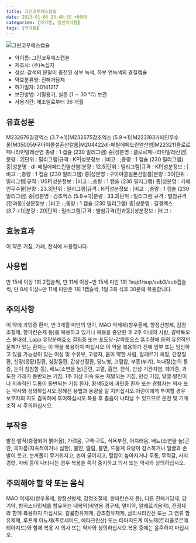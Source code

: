 ```yaml
---
title: 그린코푸에스캡슐
date: 2023-01-06 23:40:35 +0800
categories: [의약품, 일반의약품]
tags: [의약품]
---
```

![그린코푸에스캡슐](https://nedrug.mfds.go.kr/pbp/cmn/itemImageDownload/151369804406000008)

- 약이름: 그린코푸에스캡슐
- 제조사: (주)녹십자
- 성상: 갈색의 분말이 충전된 상부 녹색, 하부 연녹색의 경질캡슐
- 약효분류명: 진해거담제
- 허가일자: 20141217
- 보관방법: 기밀용기, 실온 (1 ∼ 30 ℃) 보관
- 사용기간: 제조일로부터 36 개월
## 유효성분
M232676길경엑스 (3.7→1)|M232675감초엑스 (5.9→1)|M223183카페인무수물|M050059구아야콜설폰산칼륨|M204422dl-메틸에페드린염산염|M223211클로르페니라민말레산염
총량 : 1 캡슐 (230 밀리그램) 중|성분명 : 클로르페니라민말레산염|분량 : 2|단위 : 밀리그램|규격 : KP|성분정보 : |비고 : ;총량 : 1 캡슐 (230 밀리그램) 중|성분명 : dl-메틸에페드린염산염|분량 : 12.5|단위 : 밀리그램|규격 : KP|성분정보 : |비고 : ;총량 : 1 캡슐 (230 밀리그램) 중|성분명 : 구아야콜설폰산칼륨|분량 : 30|단위 : 밀리그램|규격 : USP|성분정보 : |비고 : ;총량 : 1 캡슐 (230 밀리그램) 중|성분명 : 카페인무수물|분량 : 23.3|단위 : 밀리그램|규격 : KP|성분정보 : |비고 : ;총량 : 1 캡슐 (230 밀리그램) 중|성분명 : 감초엑스 (5.9→1)|분량 : 33.3|단위 : 밀리그램|규격 : 별첨규격(전과동)|성분정보 : |비고 : ;총량 : 1 캡슐 (230 밀리그램) 중|성분명 : 길경엑스 (3.7→1)|분량 : 20|단위 : 밀리그램|규격 : 별첨규격(전과동)|성분정보 : |비고 :
## 효능효과
이 약은 기침, 가래, 천식에 사용합니다.
## 사용법
만 15세 이상 1회 2캡슐씩, 만 11세 이상~만 15세 미만 1회 1sup1/sup/sub3/sub캡슐씩, 만 8세 이상~만 11세 미만은 1회 1캡슐씩, 1일 3회 식후 30분에 복용합니다.
## 주의사항
이 약에 과민증 환자, 만 3개월 미만의 영아, MAO 억제제(항우울제, 항정신병제, 감정조절제, 항파킨슨제 등)를 복용하고 있거나 복용을 중단한 후 2주 이내의 사람, 갈락토오스 불내성, Lapp 유당분해효소 결핍증 또는 포도당-갈락토오스 흡수장애 등의 유전적인 문제가 있는 환자는 이 약을 복용하지 마십시오.이 약을 복용하기 전에 임부 또는 임신하고 있을 가능성이 있는 여성 및 수유부, 고령자, 몸이 약한 사람, 알레르기 체질, 간장질환, 신장(콩팥)질환, 심장질환, 갑상선질환, 당뇨병, 고혈압, 부종(부기), 녹내장(눈의 통증, 눈이 침침함 등), 배뇨(소변을 눔)곤란, 고열, 흡연, 천식, 만성 기관지염, 폐기종, 과도한 가래가 동반되는 기침, 1주 이상 지속 또는 재발되는 기침, 만성 기침, 발열·발진이나 지속적인 두통이 동반되는 기침 환자, 황색5호에 과민증 환자 또는 경험자는 의사 또는 약사와 상의하십시오.정해진 용법과 용량을 잘 지키십시오.어린이에게 투여할 경우 보호자의 지도 감독하에 투여하십시오.복용 후 졸음이 나타날 수 있으므로 운전 및 기계조작 시 주의하십시오.
## 부작용
발진·발적(충혈되어 붉어짐), 가려움, 구역·구토, 식욕부진, 어지러움, 배뇨(소변을 눔)곤란, 목마름(지속적이거나 심한), 불안, 떨림, 불면, 드물게 요량이 감소하거나 얼굴과 손발이 붓고, 눈꺼풀이 무거워지고, 손이 굳어지고, 혈압이 높아지거나 두통, 무력감, 사지경련, 마비 등이 나타나는 경우 복용을 즉각 중지하고 의사 또는 약사와 상의하십시오.
## 주의해야 할 약 또는 음식
MAO 억제제(항우울제, 항정신병제, 감정조절제, 항파킨슨제 등), 다른 진해거담제, 감기약, 항히스타민제를 함유하는 내복약(비염용 경구제, 멀미약, 알레르기용약), 진정제와 함께 복용하지 마십시오. 칼륨함유제제, 감초함유제제, 글리시리진산 또는 그 염류 함유제제, 루프계 이뇨제(푸로세미드, 에타크린산) 또는 티아지드계 이뇨제(트리클로르메티아지드)와 함께 복용 시 의사 또는 약사와 상의하십시오.복용 중에는 음주하지 마십시오.
